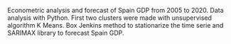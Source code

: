 Econometric analysis and forecast of Spain GDP from 2005 to 2020.
Data analysis with Python.
First two clusters were made with unsupervised algorithm K Means.
Box Jenkins method to stationarize the time serie and SARIMAX library to forecast Spain GDP.
